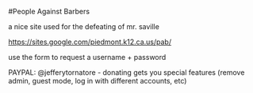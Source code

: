 #People Against Barbers

a nice site used for the defeating of mr. saville

https://sites.google.com/piedmont.k12.ca.us/pab/

use the form to request a username + password

PAYPAL: @jefferytornatore - donating gets you special features (remove admin, guest mode, log in with different accounts, etc)
